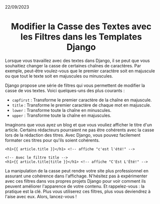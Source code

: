 22/09/2023
<h1 align="center">Modifier la Casse des Textes avec les Filtres dans les Templates Django</h1>

Lorsque vous travaillez avec des textes dans Django, il se peut que vous souhaitiez changer la casse de certaines chaînes de caractères. Par exemple, peut-être voulez-vous que le premier caractère soit en majuscule ou que tout le texte soit en majuscules ou minuscules.

Django propose une série de filtres qui vous permettent de modifier la casse de vos textes. Voici quelques-uns des plus courants :

- `capfirst` : Transforme le premier caractère de la chaîne en majuscule.
- `title` : Transforme le premier caractère de chaque mot en majuscule.
- `lower` : Transforme toute la chaîne en minuscules.
- `upper` : Transforme toute la chaîne en majuscules.

Imaginons que vous ayez un blog et que vous vouliez afficher le titre d'un article. Certains rédacteurs pourraient ne pas être cohérents avec la casse lors de la rédaction des titres. Avec Django, vous pouvez facilement formater ces titres pour qu'ils soient cohérents.
```django
<h1>{{ article.title }}</h1> <!-- affiche "c'est l'été!" -->

<!-- Avec le filtre title -->
<h1>{{ article.title|title }}</h1> <!-- affiche "C'Est L'Été!" -->
```
<!-- Sans filtre -->

La manipulation de la casse peut rendre votre site plus professionnel en assurant une cohérence dans l'affichage. N'hésitez pas à expérimenter avec ces filtres dans vos propres projets Django pour voir comment ils peuvent améliorer l'apparence de votre contenu. Et rappelez-vous : la pratique est la clé. Plus vous utiliserez ces filtres, plus vous deviendrez à l'aise avec eux. Alors, lancez-vous !